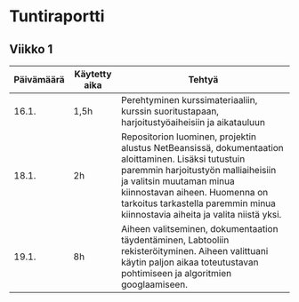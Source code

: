 # Tuntiraportti

## Viikko 1

Päivämäärä       | Käytetty aika | Tehtyä |
-----------|------|--------|
16.1. | 1,5h | Perehtyminen kurssimateriaaliin, kurssin suoritustapaan, harjoitustyöaiheisiin ja aikatauluun |
18.1. | 2h   | Repositorion luominen, projektin alustus NetBeansissä, dokumentaation aloittaminen. Lisäksi tutustuin paremmin harjoitustyön malliaiheisiin ja valitsin muutaman minua kiinnostavan aiheen. Huomenna on tarkoitus tarkastella paremmin minua kiinnostavia aiheita ja valita niistä yksi. |
19.1. | 8h   | Aiheen valitseminen, dokumentaation täydentäminen, Labtooliin rekisteröityminen. Aiheen valittuani käytin paljon aikaa toteutustavan pohtimiseen ja algoritmien googlaamiseen. |
